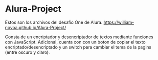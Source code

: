# Alura-Project
	
Estos son los archivos del desafio One de Alura.
https://william-novoa.github.io/Alura-Project/

Consta de un encriptador y desencriptador de textos mediante funciones con JavaScript. Adicional, cuenta con con un boton de copiar el texto encriptado/desencriptado y un switch para cambiar el tema de la pagina (entre oscuro y claro).⠀⠀⠀⠀⠀⠀⠀⠀⠀⠀⠀⠀⠀⠀⠀⠀⠀⠀
